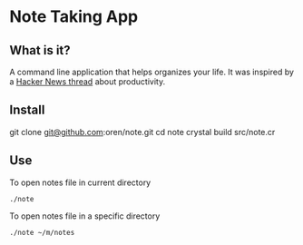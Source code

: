 # Note Taking App

## What is it?
A command line application that helps organizes your life. It was inspired by a [Hacker News thread](https://news.ycombinator.com/item?id=22276184) about productivity.

## Install
git clone git@github.com:oren/note.git
cd note
crystal build src/note.cr

## Use
To open notes file in current directory
```
./note
```

To open notes file in a specific directory
```
./note ~/m/notes
```



